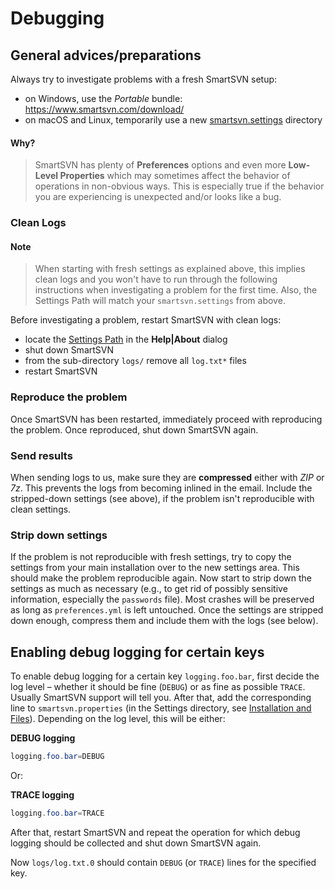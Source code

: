 # Debugging

## General advices/preparations

Always try to investigate problems with a fresh SmartSVN setup:

-   on Windows, use the *Portable* bundle: <https://www.smartsvn.com/download/>
-   on macOS and Linux, temporarily use a new [smartsvn.settings](../Latest/VM-Options.md#location-of-the-settings-directory) directory

#### Why?
> SmartSVN has plenty of **Preferences** options and even more
> **Low-Level Properties** which may sometimes affect the behavior of
> operations in non-obvious ways. This is especially true if the
> behavior you are experiencing is unexpected and/or looks like a bug.

### Clean Logs

#### Note
> When starting with fresh settings as explained above, this implies clean logs and you won't have to run through the following instructions when investigating a problem for the first time.
> Also, the Settings Path will match your `smartsvn.settings` from above.

Before investigating a problem, restart SmartSVN with clean logs:

- locate the [Settings Path](../Latest/Installation-and-Files.md) in the **Help\|About** dialog
- shut down SmartSVN
- from the sub-directory `logs/` remove all `log.txt*` files
- restart SmartSVN

### Reproduce the problem

Once SmartSVN has been restarted, immediately proceed with reproducing the problem. Once reproduced, shut down SmartSVN again.

### Send results

When sending logs to us, make sure they are **compressed** either with *ZIP* or *7z*. This prevents the logs from becoming inlined in the email. Include the stripped-down settings (see above), if the problem isn't reproducible with clean settings.

### Strip down settings

If the problem is not reproducible with fresh settings, try to copy the settings from your main installation over to the new settings area. This should make the problem reproducible again. Now start to strip down the settings as much as necessary (e.g., to get rid of possibly sensitive information, especially the `passwords` file). Most crashes will be preserved as long as `preferences.yml` is left untouched. Once the settings are stripped down enough, compress them and include them with the logs (see below).

## Enabling debug logging for certain keys

To enable debug logging for a certain key `logging.foo.bar`, first decide the log level – whether it should be fine (`DEBUG`) or as fine as possible `TRACE`. Usually SmartSVN support will tell you. After that, add the corresponding line to `smartsvn.properties` (in the Settings directory, see [Installation and Files](../Latest/Installation-and-Files.md)). Depending on the log level, this will be either:

**DEBUG logging**

``` java
logging.foo.bar=DEBUG
```
Or:

**TRACE logging**

``` java
logging.foo.bar=TRACE
```
After that, restart SmartSVN and repeat the operation for which debug logging should be collected and shut down SmartSVN again.

Now `logs/log.txt.0` should contain `DEBUG` (or `TRACE`) lines for the specified key.
